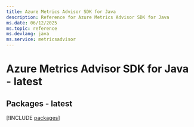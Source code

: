 ```yaml
---
title: Azure Metrics Advisor SDK for Java
description: Reference for Azure Metrics Advisor SDK for Java
ms.date: 06/12/2025
ms.topic: reference
ms.devlang: java
ms.service: metricsadvisor
---
```

# Azure Metrics Advisor SDK for Java - latest
## Packages - latest
[!INCLUDE [packages](metrics-advisor-index.md)]